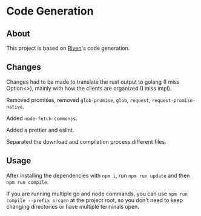 # Code Generation

## About

This project is based on [Riven](https://github.com/MingweiSamuel/Riven/)'s code generation.

## Changes

Changes had to be made to translate the rust output to golang (I miss Option<>), mainly with how the clients are organized (I miss impl).

Removed promises, removed `glob-promise`, `glob`, `request`, `request-promise-native`.

Added `node-fetch-commonjs`.

Added a prettier and eslint.

Separated the download and compilation process different files.

## Usage

After installing the dependencies with `npm i`, run `npm run update` and then `npm run compile`.

If you are running multiple go and node commands, you can use `npm run compile --prefix srcgen` at the project root, so you don't need to keep changing directories or have multiple terminals open.
